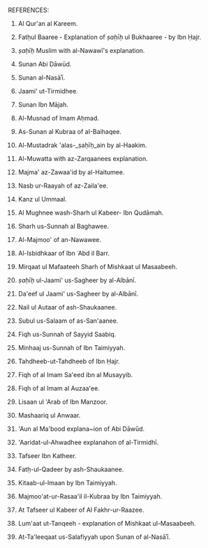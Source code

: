 REFERENCES:

1. Al Qur'an al Kareem.

2. Fatḥul Baaree - Explanation of _ṣaḥīḥ_ ul Bukhaaree - by Ibn Ḥajr.

3. _ṣaḥīḥ_ Muslim with al-Nawawī's explanation.

4. Sunan Abi Dāwūd.

5. Sunan al-Nasāʾī.

6. Jaami' ut-Tirmidhee.

7. Sunan Ibn Mājah.

8. Al-Musnad of Imam Aḥmad.

9. As-Sunan al Kubraa of aI-Baihaqee.

10. Al-Mustadrak 'alas-_ṣaḥīḥ_ain by al-Haakim.

11. Al-Muwatta with az-Zarqaanees explanation.

12. Majma' az-Zawaa'id by al-Haitumee.

13. Nasb ur-Raayah of az-Zaila'ee.

14. Kanz ul Ummaal.

15. Al Mughnee wash-Sharh ul Kabeer- Ibn Qudāmah.

16. Sharh us-Sunnah al Baghawee.

17. Al-Majmoo' of an-Nawawee.

18. Al-Isbidhkaar of Ibn ʿAbd il Barr.

19. Mirqaat ul Mafaateeh Sharh of Mishkaat ul Masaabeeh.

20. _ṣaḥīḥ_ ul-Jaami' us-Sagheer by al-Albānī.

21. Da'eef ul Jaami' us-Sagheer by al-Albānī.

22. Nail ul Autaar of ash-Shaukaanee.

23. Subul us-Salaam of as-San'aanee.

24. Fiqh us-Sunnah of Sayyid Saabiq.

25. Minhaaj us-Sunnah of Ibn Taimiyyah.

26. Tahdheeb-ut-Tahdheeb of Ibn Ḥajr.

27. Fiqh of al Imam Sa'eed ibn al Musayyib.

28. Fiqh of al Imam al Auzaa'ee.

29. Lisaan ul 'Arab of Ibn Manzoor.

30. Mashaariq ul Anwaar.

31. 'Aun al Ma'bood explana\~ion of Abi Dāwūd.

32. 'Aaridat-ul-Ahwadhee explanahon of al-Tirmidhī.

33. Tafseer Ibn Katheer.

34. Fatḥ-ul-Qadeer by ash-Shaukaanee.

35. Kitaab-ul-Imaan by Ibn Taimiyyah.

36. Majmoo'at-ur-Rasaa'il il-Kubraa by Ibn Taimiyyah.

37. At Tafseer ul Kabeer of Al Fakhr-ur-Raazee.

38. Lum'aat ut-Tanqeeh - explanation of Mishkaat ul-Masaabeeh.

39. At-Ta'leeqaat us-Salafiyyah upon Sunan of al-Nasāʾī.


